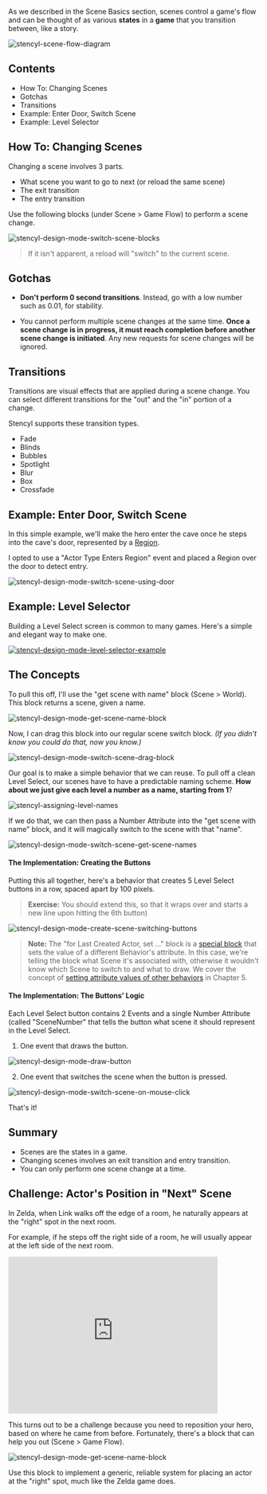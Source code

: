 As we described in the Scene Basics section, scenes control a game's flow and can be thought of as various **states** in a **game** that you transition between, like a story.

![stencyl-scene-flow-diagram](https://static.stencyl.com/pedia2/ch4/changing/image06.png)


## Contents

* How To: Changing Scenes
* Gotchas
* Transitions
* Example: Enter Door, Switch Scene
* Example: Level Selector


## How To: Changing Scenes

Changing a scene involves 3 parts.

* What scene you want to go to next (or reload the same scene)
* The exit transition
* The entry transition

Use the following blocks (under Scene > Game Flow) to perform a scene change.

![stencyl-design-mode-switch-scene-blocks](https://static.stencyl.com/pedia2/ch4/changing/image01.png)

> If it isn't apparent, a reload will "switch" to the current scene.

 
## Gotchas

* **Don't perform 0 second transitions**. Instead, go with a low number such as 0.01, for stability.

* You cannot perform multiple scene changes at the same time. **Once a scene change is in progress, it must reach completion before another scene change is initiated**. Any new requests for scene changes will be ignored.


## Transitions

Transitions are visual effects that are applied during a scene change. You can select different transitions for the "out" and the "in" portion of a change.

Stencyl supports these transition types.

* Fade
* Blinds
* Bubbles
* Spotlight
* Blur
* Box
* Crossfade
 

## Example: Enter Door, Switch Scene

In this simple example, we'll make the hero enter the cave once he steps into the cave's door, represented by a [Region](https://www.stencyl.com/help/view/regions/).

I opted to use a "Actor Type Enters Region" event and placed a Region over the door to detect entry.

![stencyl-design-mode-switch-scene-using-door](https://static.stencyl.com/pedia2/ch4/changing/image05.png)


## Example: Level Selector

Building a Level Select screen is common to many games. Here's a simple and elegant way to make one.

<a href="https://static.stencyl.com/pedia2/ch4/changing/LevelSelect.swf">![stencyl-design-mode-level-selector-example](https://static.stencyl.com/pedia2/ch4/changing/image12.png)</a>
 

## The Concepts
To pull this off, I'll use the "get scene with name" block (Scene > World). This block returns a scene, given a name.

![stencyl-design-mode-get-scene-name-block](https://static.stencyl.com/pedia2/ch4/changing/image00.png)

Now, I can drag this block into our regular scene switch block. *(If you didn't know you could do that, now you know.)*

![stencyl-design-mode-switch-scene-drag-block](https://static.stencyl.com/pedia2/ch4/changing/image02.png)

Our goal is to make a simple behavior that we can reuse. To pull off a clean Level Select, our scenes have to have a predictable naming scheme. **How about we just give each level a number as a name, starting from 1**?

![stencyl-assigning-level-names](https://static.stencyl.com/pedia2/ch4/changing/image09.png)

If we do that, we can then pass a Number Attribute into the "get scene with name" block, and it will magically switch to the scene with that "name".

![stencyl-design-mode-switch-scene-get-scene-names](https://static.stencyl.com/pedia2/ch4/changing/image04.png)

 

#### The Implementation: Creating the Buttons
Putting this all together, here's a behavior that creates 5 Level Select buttons in a row, spaced apart by 100 pixels.

> **Exercise:** You should extend this, so that it wraps over and starts a new line upon hitting the 6th button)

![stencyl-design-mode-create-scene-switching-buttons](https://static.stencyl.com/pedia2/ch7/getset/image06.png)

> **Note:** The "for Last Created Actor, set ..." block is a [special block](https://www.stencyl.com/help/viewArticle/149/) that sets the value of a different Behavior's attribute. In this case, we're telling the block what Scene it's associated with, otherwise it wouldn't know which Scene to switch to and what to draw. We cover the concept of [setting attribute values of other behaviors](https://www.stencyl.com/help/viewArticle/149/) in Chapter 5.
 

#### The Implementation: The Buttons' Logic

Each Level Select button contains 2 Events and a single Number Attribute (called "SceneNumber" that tells the button what scene it should represent in the Level Select.

1) One event that draws the button.

![stencyl-design-mode-draw-button](https://static.stencyl.com/pedia2/ch4/changing/image03.png)

2) One event that switches the scene when the button is pressed.

![stencyl-design-mode-switch-scene-on-mouse-click](https://static.stencyl.com/pedia2/ch4/changing/image07.png)

That's it!

 

## Summary

* Scenes are the states in a game.
* Changing scenes involves an exit transition and entry transition.
* You can only perform one scene change at a time.


## Challenge: Actor's Position in "Next" Scene

In Zelda, when Link walks off the edge of a room, he naturally appears at the "right" spot in the next room.

For example, if he steps off the right side of a room, he will usually appear at the left side of the next room.

<object height="315" width="420"><param name="movie" value="http://www.youtube.com/v/o0I1TScPRMM?version=3&amp;hl=en_US"><param name="allowFullScreen" value="true"><param name="allowscriptaccess" value="always"><embed allowfullscreen="true" allowscriptaccess="always" height="315" src="http://www.youtube.com/v/o0I1TScPRMM?version=3&amp;hl=en_US" type="application/x-shockwave-flash" width="420"></object>

This turns out to be a challenge because you need to reposition your hero, based on where he came from before.
Fortunately, there's a block that can help you out (Scene > Game Flow).

![stencyl-design-mode-get-scene-name-block](https://static.stencyl.com/pedia2/ch4/changing/image00.png)

Use this block to implement a generic, reliable system for placing an actor at the "right" spot, much like the Zelda game does.
